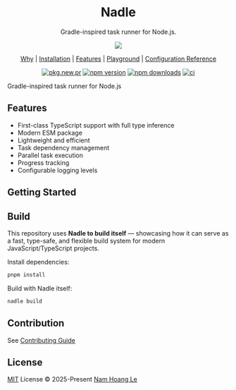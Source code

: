 <h1 align="center">
Nadle
</h1>
<p align="center">
Gradle-inspired task runner for Node.js.
<p>
<p align="center">
  <a href="https://www.npmjs.com/package/nadle"><img src="https://img.shields.io/npm/v/nadle?color=3B7FC4&label="></a>
<p>

<p align="center">
<a href="https://www.nadle.dev/docs/why-nadle">Why</a> |
<a href="https://www.nadle.dev/docs/getting-started/installation">Installation</a> |
<a href="https://www.nadle.dev/docs/getting-started/features">Features</a> |
<a href="https://www.nadle.dev/docs/getting-started/playground">Playground</a> |
<a href="https://www.nadle.dev/docs/config-reference">Configuration Reference</a>
</p>

<p align="center">
<a href="https://pkg.pr.new/~/nadlejs/nadle"><img alt="pkg.new.pr" src="https://pkg.pr.new/badge/nadlejs/nadle?style=flat&color=3B7FC4&logoSize=auto"></a>
<a href="https://npmjs.com/package/nadle"><img src="https://img.shields.io/npm/v/nadle?style=flat&colorA=17334F&colorB=3B7FC4" alt="npm version"></a>
<a href="https://npmjs.com/package/nadle"><img src="https://img.shields.io/npm/dm/nadle?style=flat&colorA=17334F&colorB=3B7FC4" alt="npm downloads"></a>
<a href="https://github.com/nadlejs/nadle/actions/workflows/ci.yml"><img alt="ci" src="https://img.shields.io/github/actions/workflow/status/nadlejs/nadle/ci.yml?branch=main&label=CI&labelColor=17334F&color=3B7FC4"></a>
</p>

Gradle-inspired task runner for Node.js

## Features

- First-class TypeScript support with full type inference
- Modern ESM package
- Lightweight and efficient
- Task dependency management
- Parallel task execution
- Progress tracking
- Configurable logging levels

## Getting Started

## Build

This repository uses **Nadle to build itself** — showcasing how it can serve as a fast, type-safe, and flexible build system for modern JavaScript/TypeScript projects.

Install dependencies:

```bash
pnpm install
```

Build with Nadle itself:

```bash
nadle build
```

## Contribution

See [Contributing Guide](https://github.com/nadlejs/nadle/blob/main/CONTRIBUTING.md)

## License

[MIT](./LICENSE) License © 2025-Present [Nam Hoang Le](https://github.com/nam-hle)
